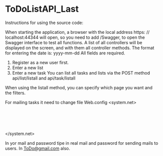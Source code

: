 # ToDoListAPI_Last
Instructions for using the source code:

When starting the application, a browser with the local address https: // localhost:44344 will open, so you need to add /Swagger, 
to open the Swagger interface to test all functions. A list of all controllers will be displayed on the screen, and with them all controller methods. 
The format for entering the date is: yyyy-mm-dd All fields are required.

1. Register as a new user first.
2. Enter a new list
3. Enter a new task
You can list all tasks and lists via the POST method api/list/listall and api/task/listall

When using the listall method, you can specify which page you want and the filters.

For mailing tasks it need to change file Web.config
  <system.net>  
    <mailSettings>  
        <smtp from="ToDo@gmail.com">  
            <network host="smtp.gmail.com" port="587" userName="your_mail" password="password" enableSsl="true" />  
        </smtp>  
    </mailSettings>  
</system.net> 

In yor mail and password tipe in real mail and password for sending mails to users. In ToDo@gmail.com also.
